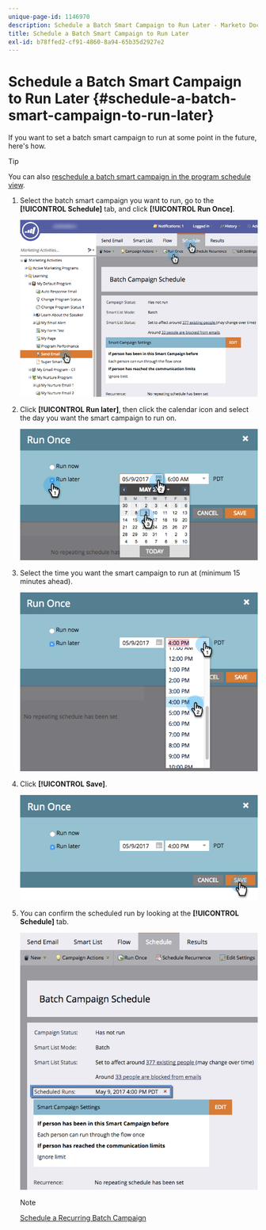 ```yaml
---
unique-page-id: 1146970
description: Schedule a Batch Smart Campaign to Run Later - Marketo Docs - Product Documentation
title: Schedule a Batch Smart Campaign to Run Later
exl-id: b78ffed2-cf91-4860-8a94-65b35d2927e2
---
```

# Schedule a Batch Smart Campaign to Run Later {#schedule-a-batch-smart-campaign-to-run-later}

If you want to set a batch smart campaign to run at some point in the future, here's how.

>[!TIP]
>
>You can also [reschedule a batch smart campaign in the program schedule view](/help/marketo/product-docs/core-marketo-concepts/programs/program-schedule-view/reschedule-a-batch-smart-campaign-in-the-program-schedule-view.md).

1. Select the batch smart campaign you want to run, go to the **[!UICONTROL Schedule]** tab, and click **[!UICONTROL Run Once]**.

   ![](assets/scheduledruns2.png)

1. Click **[!UICONTROL Run later]**, then click the calendar icon and select the day you want the smart campaign to run on.

   ![](assets/runonce.png)

1. Select the time you want the smart campaign to run at (minimum 15 minutes ahead).

   ![](assets/runoncetime.png)

1. Click **[!UICONTROL Save]**.

   ![](assets/runoncetimesave.png)

1. You can confirm the scheduled run by looking at the **[!UICONTROL Schedule]** tab.

   ![](assets/scheduledrunsbox.png)

   >[!NOTE]
   >
   >[Schedule a Recurring Batch Campaign](/help/marketo/product-docs/core-marketo-concepts/smart-campaigns/using-smart-campaigns/schedule-a-recurring-batch-campaign.md)
